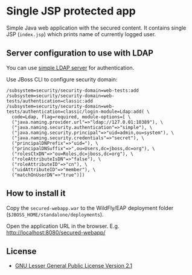 # Single JSP protected app

Simple Java web application with the secured content. It contains single JSP (`index.jsp`) which prints name of currently logged user.

## Server configuration to use with LDAP

You can use [simple LDAP server](https://github.com/kwart/ldap-server) for authentication. 

Use JBoss CLI to configure security domain:

    /subsystem=security/security-domain=web-tests:add
    /subsystem=security/security-domain=web-tests/authentication=classic:add
    /subsystem=security/security-domain=web-tests/authentication=classic/login-module=Ldap:add( \
      code=Ldap, flag=required, module-options=[ \
      ("java.naming.provider.url"=>"ldap://127.0.01:10389"), \
      ("java.naming.security.authentication"=>"simple"), \
      ("java.naming.security.principal"=>"uid=admin,ou=system"), \
      ("java.naming.security.credentials"=>"secret"), \
      ("principalDNPrefix"=>"uid="), \
      ("principalDNSuffix"=>",ou=Users,dc=jboss,dc=org"), \
      ("rolesCtxDN"=>"ou=Roles,dc=jboss,dc=org"), \
      ("roleAttributeIsDN"=>"false"), \
      ("roleAttributeID"=>"cn"), \
      ("uidAttributeID"=>"member"), \
      ("matchOnUserDN"=>"true")])


## How to install it

Copy the `secured-webapp.war` to the WildFly/EAP deployment folder (`$JBOSS_HOME/standalone/deployments`).

Open the application URL in the browser. E.g. [http://localhost:8080/secured-webapp/](http://localhost:8080/secured-webapp/)

## License

* [GNU Lesser General Public License Version 2.1](http://www.gnu.org/licenses/lgpl-2.1-standalone.html)
